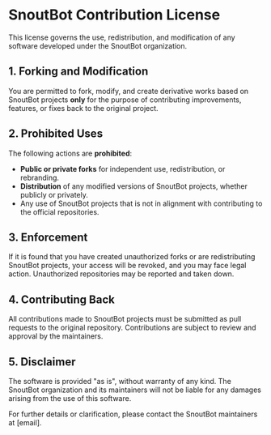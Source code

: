 # SnoutBot Contribution License

This license governs the use, redistribution, and modification of any software developed under the SnoutBot organization. 

## 1. Forking and Modification
You are permitted to fork, modify, and create derivative works based on SnoutBot projects **only** for the purpose of contributing improvements, features, or fixes back to the original project.

## 2. Prohibited Uses
The following actions are **prohibited**:
- **Public or private forks** for independent use, redistribution, or rebranding.
- **Distribution** of any modified versions of SnoutBot projects, whether publicly or privately.
- Any use of SnoutBot projects that is not in alignment with contributing to the official repositories.

## 3. Enforcement
If it is found that you have created unauthorized forks or are redistributing SnoutBot projects, your access will be revoked, and you may face legal action. Unauthorized repositories may be reported and taken down.

## 4. Contributing Back
All contributions made to SnoutBot projects must be submitted as pull requests to the original repository. Contributions are subject to review and approval by the maintainers.

## 5. Disclaimer
The software is provided "as is", without warranty of any kind. The SnoutBot organization and its maintainers will not be liable for any damages arising from the use of this software.

For further details or clarification, please contact the SnoutBot maintainers at [email].
